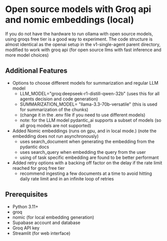 # Open source models with Groq api and nomic embeddings (local)

If you do not have the hardware to run ollama with open source models, using groqs free tier is a good way to experiment.
The code structure is almost identical as the openai setup in the v1-single-agent parent directory, modified to work with groq api (for open source llms with fast inference and more model choices)

## Additional Features 

- Options to choose different models for summarization and regular LLM model 
    - LLM_MODEL="groq:deepseek-r1-distill-qwen-32b"  (uses this for all agents decision and code generation)
    - SUMMARIZATION_MODEL= "llama-3.3-70b-versatile" (this is used for summarization of the chunks)
    - (change it in the .env file if you need to use different models)
    - note: for the LLM model pydantic_ai supports a subset of models (so all groq models are not supported)
- Added Nomic embeddings (runs on gpu, and in local mode.) (note the embedding does not run asynchronously)
    - uses search_document when generating the embedding from the pydantic docs 
    - uses search_query when embedding the query from the user 
    - using of task specific embedding are found to be better performant 
- Added retry options with a backing off factor on the delay if the rate limit reached for groq free tier 
    - recommend ingesting a few documents at a time to avoid hitting daily rate limit and in an infinite loop of retries


## Prerequisites

- Python 3.11+
- groq
- nomic (for local embedding generation)
- Supabase account and database
- Groq API key
- Streamlit (for web interface)
